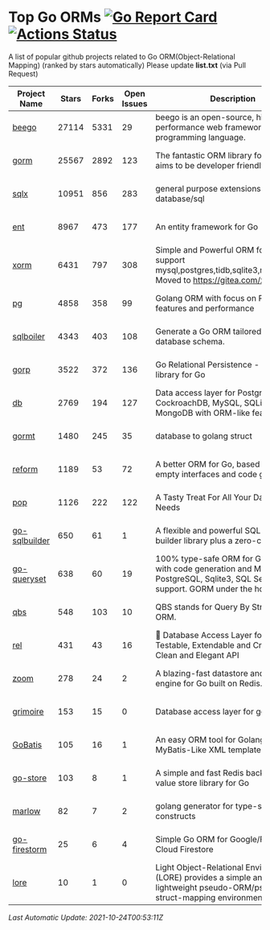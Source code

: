 # Top Go ORMs [![Go Report Card](https://goreportcard.com/badge/github.com/d-tsuji/awesome-go-orms)](https://goreportcard.com/report/github.com/d-tsuji/awesome-go-orms) [![Actions Status](https://github.com/d-tsuji/awesome-go-orms/workflows/CI/badge.svg)](https://github.com/d-tsuji/awesome-go-orms/actions)
A list of popular github projects related to Go ORM(Object-Relational Mapping) (ranked by stars automatically)
Please update **list.txt** (via Pull Request)

| Project Name | Stars | Forks | Open Issues | Description | Last Update |
| ------------ | ----- | ----- | ----------- | ----------- | ----------- |
| [beego](https://github.com/beego/beego) | 27114 | 5331 | 29 | beego is an open-source, high-performance web framework for the Go programming language. | 2021-10-23 18:46:13 |
| [gorm](https://github.com/go-gorm/gorm) | 25567 | 2892 | 123 | The fantastic ORM library for Golang, aims to be developer friendly | 2021-10-23 13:25:24 |
| [sqlx](https://github.com/jmoiron/sqlx) | 10951 | 856 | 283 | general purpose extensions to golang's database/sql | 2021-10-23 14:21:13 |
| [ent](https://github.com/ent/ent) | 8967 | 473 | 177 | An entity framework for Go | 2021-10-23 21:27:45 |
| [xorm](https://github.com/go-xorm/xorm) | 6431 | 797 | 308 | Simple and Powerful ORM for Go, support mysql,postgres,tidb,sqlite3,mssql,oracle, Moved to https://gitea.com/xorm/xorm | 2021-10-22 08:28:39 |
| [pg](https://github.com/go-pg/pg) | 4858 | 358 | 99 | Golang ORM with focus on PostgreSQL features and performance | 2021-10-23 17:08:40 |
| [sqlboiler](https://github.com/volatiletech/sqlboiler) | 4343 | 403 | 108 | Generate a Go ORM tailored to your database schema. | 2021-10-23 15:58:32 |
| [gorp](https://github.com/go-gorp/gorp) | 3522 | 372 | 136 | Go Relational Persistence - an ORM-ish library for Go | 2021-10-23 13:24:03 |
| [db](https://github.com/upper/db) | 2769 | 194 | 127 | Data access layer for PostgreSQL, CockroachDB, MySQL, SQLite and MongoDB with ORM-like features. | 2021-10-22 11:19:08 |
| [gormt](https://github.com/xxjwxc/gormt) | 1480 | 245 | 35 | database to golang struct | 2021-10-23 10:50:45 |
| [reform](https://github.com/go-reform/reform) | 1189 | 53 | 72 | A better ORM for Go, based on non-empty interfaces and code generation. | 2021-10-20 15:56:39 |
| [pop](https://github.com/gobuffalo/pop) | 1126 | 222 | 122 | A Tasty Treat For All Your Database Needs | 2021-10-15 21:11:12 |
| [go-sqlbuilder](https://github.com/huandu/go-sqlbuilder) | 650 | 61 | 1 | A flexible and powerful SQL string builder library plus a zero-config ORM. | 2021-10-21 15:36:40 |
| [go-queryset](https://github.com/jirfag/go-queryset) | 638 | 60 | 19 | 100% type-safe ORM for Go (Golang) with code generation and MySQL, PostgreSQL, Sqlite3, SQL Server support. GORM under the hood. | 2021-10-19 13:46:39 |
| [qbs](https://github.com/coocood/qbs) | 548 | 103 | 10 | QBS stands for Query By Struct. A Go ORM. | 2021-09-18 08:26:02 |
| [rel](https://github.com/go-rel/rel) | 431 | 43 | 16 | :gem: Database Access Layer for Golang - Testable, Extendable and Crafted Into a Clean and Elegant API | 2021-10-22 08:22:01 |
| [zoom](https://github.com/albrow/zoom) | 278 | 24 | 2 | A blazing-fast datastore and querying engine for Go built on Redis. | 2021-09-03 11:26:14 |
| [grimoire](https://github.com/Fs02/grimoire) | 153 | 15 | 0 | Database access layer for golang | 2021-10-12 08:53:28 |
| [GoBatis](https://github.com/runner-mei/GoBatis) | 105 | 16 | 1 | An easy ORM tool for Golang, support MyBatis-Like XML template SQL | 2021-10-22 12:31:58 |
| [go-store](https://github.com/gosuri/go-store) | 103 | 8 | 1 | A simple and fast Redis backed key-value store library for Go | 2021-09-03 05:49:03 |
| [marlow](https://github.com/dadleyy/marlow) | 82 | 7 | 2 | golang generator for type-safe sql api constructs | 2021-09-29 00:13:39 |
| [go-firestorm](https://github.com/jschoedt/go-firestorm) | 25 | 6 | 4 | Simple Go ORM for Google/Firebase Cloud Firestore | 2021-10-20 08:44:39 |
| [lore](https://github.com/abrahambotros/lore) | 10 | 1 | 0 | Light Object-Relational Environment (LORE) provides a simple and lightweight pseudo-ORM/pseudo-struct-mapping environment for Go | 2021-10-12 08:51:16 |

*Last Automatic Update: 2021-10-24T00:53:11Z*